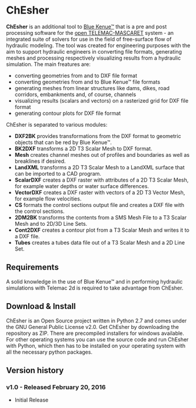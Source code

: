 <h1>ChEsher</h1>
<p><b>ChEsher</b> is an additional tool to <a href="http://www.nrc-cnrc.gc.ca/eng/solutions/advisory/blue_kenue_index.html">Blue Kenue&trade;</a> that is a pre and post processing software for the <a href="http://www.opentelemac.org/">open TELEMAC-MASCARET</a> system - an integrated suite of solvers for use in the field of free-surface flow of hydraulic modeling. The tool was created for engineering purposes with the aim to support hydraulic engineers in converting file formats, generating meshes and processing respectively visualizing results from a hydraulic simulation. 
The main freatures are:
<ul>
<li>converting geometries from and to DXF file format</li>
<li>converting geometries from and to Blue Kenue&trade; file formats</li>
<li>generating meshes from linear structures like dams, dikes, road corridors, embankments and, of course, channels</li>
<li>visualizing results (scalars and vectors) on a rasterized grid for DXF file format</li>
<li>generating contour plots for DXF file format
</ul>
ChEsher is separated to various modules:
<ul>
<li><b>DXF2BK</b> provides transformations from the DXF format to geometric objects that can be red by Blue Kenue&trade;.</li>
<li><b>BK2DXF</b> transforms a 2D T3 Scalar Mesh to DXF format.</li>
<li><b>Mesh</b> creates channel meshes out of profiles and boundaries as well as breaklines if desired.</li>
<li><b>LandXML</b> transforms a 2D T3 Scalar Mesh to a LandXML surface that can be imported to a CAD program.</li>
<li><b>ScalarDXF</b> creates a DXF raster with attributes of a 2D T3 Scalar Mesh, for example water depths or water surface differences.</li>
<li><b>VectorDXF</b> creates a DXF raster with vectors of a 2D T3 Vector Mesh, for example flow velocities.</li>
<li><b>CS</b> formats the control sections output file and creates a DXF file with the control sections.</li>
<li><b>2DM2BK</b> transforms the contents from a SMS Mesh File to a T3 Scalar Mesh and to 2D/3D Line Sets.</li>
<li><b>Cont2DXF</b> creates a contour plot from a T3 Scalar Mesh and writes it to a DXF file.</li>
<li><b>Tubes</b> creates a tubes data file out of a T3 Scalar Mesh and a 2D Line Set.</li>
</ul>

<h2>Requirements</h2>
A solid knowledge in the use of Blue Kenue&trade; and in performing hydraulic simulations with Telemac 2d is required to take advantage from ChEsher.

<h2>Download & Install</h2>
ChEsher is an Open Source project written in Python 2.7 and comes under the GNU General Public License v2.0. Get ChEsher by downloading the repository as ZIP. There are precompiled installers for windows available. For other operating systems you can use the source code and run ChEsher with Python, which then has to be installed on your operating system with all the necessary python packages.

<h2>Version history</h2>
<h3>v1.0 - Released February 20, 2016</h3>
<ul>
<li>Initial Release</li>
</ul>

